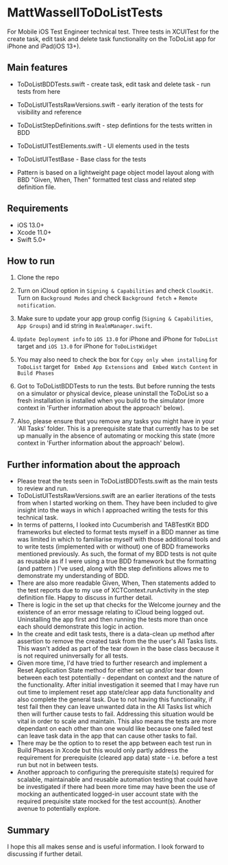 #  MattWassellToDoListTests

For Mobile iOS Test Engineer technical test.
Three tests in XCUITest for the create task, edit task and delete task functionality on the ToDoList app for iPhone and iPad(iOS 13+).
 
## Main features

- ToDoListBDDTests.swift - create task, edit task and delete task - run tests from here
- ToDoListUITestsRawVersions.swift - early iteration of the tests for visibility and reference
- ToDoListStepDefinitions.swift - step defintions for the tests written in BDD
- ToDoListUITestElements.swift - UI elements used in the tests
- ToDoListUITestBase - Base class for the tests

- Pattern is based on a lightweight page object model layout along with BBD "Given, When, Then" formatted test class and related step definition file.

## Requirements

- iOS 13.0+
- Xcode 11.0+
- Swift 5.0+

## How to run

1. Clone the repo
2. Turn on iCloud option in ```Signing & Capabilities``` and check ```CloudKit```. Turn on ```Background Modes``` and check ```Background fetch``` + ```Remote notification```.
3. Make sure to update your app group config (```Signing & Capabilities```, ```App Groups```) and id string in ```RealmManager.swift```.
4. ```Update Deployment info``` to ```iOS 13.0``` for iPhone and iPhone for ```ToDoList``` target and ```iOS 13.0``` for iPhone for ```ToDoListWidget```
5. You may also need to check the box for ```Copy only when installing``` for ```ToDoList``` target for ``` Embed App Extensions```  and ``` Embed Watch Content```  in ``` Build Phases``` 
 
6. Got to ToDoListBDDTests to run the tests. But before running the tests on a simulator or physical device, please uninstall the ToDoList so a fresh installation is installed when you build to the simulator (more context in 'Further information about the approach' below).

7. Also, please ensure that you remove any tasks you might have in your 'All Tasks' folder.  This is a prerequisite state that currently has to be set up manually in the absence of automating or mocking this state (more context in 'Further information about the approach' below). 


## Further information about the approach

- Please treat the tests seen in ToDoListBDDTests.swift as the main tests to review and run.
- ToDoListUITestsRawVersions.swift are an earlier iterations of the tests from when I started working on them.  They have been included to give insight into the ways in which I approached writing the tests for this technical task.
- In terms of patterns, I looked into Cucumberish and TABTestKit BDD frameworks but elected to format tests myself in a BDD manner as time was limited in which to familiarise myself with those additional tools and to write tests (implemented with or without) one of BDD frameworks mentioned previously.  As such, the format of my BDD tests is not quite as reusable as if I were using a true BDD framework but the formatting (and pattern ) I've used, along with the step definitions allows me to demonstrate my understanding of BDD.
- There are also more readable Given, When, Then statements added to the test reports due to my use of XCTContext.runActivity in the step definition file.  Happy to discuss in further detail.  
- There is logic in the set up that checks for the Welcome journey and the existence of an error message relating to iCloud being logged out.  Uninstalling the app first and then running the tests more than once each should demonstrate this logic in action.
- In the create and edit task tests, there is a data-clean up method after assertion to remove the created task from the the user's All Tasks lists.  This wasn't added as part of the tear down in the base class because it is not required uninversally for all tests.  
- Given more time, I'd have tried to further research and implement a Reset Application State method for either set up and/or tear down between each test potentially - dependant on context and the nature of the functionality.  After initial investigation it seemed that I may have run out time to implement reset app state/clear app data functionality and also complete the general task.  Due to not having this functionality, if test fail then they can leave unwanted data in the All Tasks list which then will further cause tests to fail.  Addressing this situation would be vital in order to scale and maintain.  This also means the tests are more dependant on each other than one would like because one failed test can leave task data in the app that can cause other tasks to fail.
- There may be the option to to reset the app between each test run in Build Phases in Xcode but this would only partly address the requirement for prerequisite (cleared app data) state - i.e. before a test run but not in between tests.   
- Another approach to configuring the prerequisite state(s) required for scalable, maintainable and reusable automation testing that could have be investigated if there had been more time may have been the use of mocking an authenticated logged-in user account state with the required prequisite state mocked for the test account(s).  Another avenue to potentially explore.


## Summary

I hope this all makes sense and is useful information.  I look forward to discussing if further detail.



